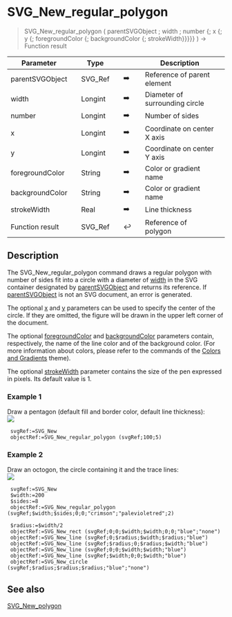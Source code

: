 <!-- nodeReference := SVG_New_regular_polygon ( parentReference ; width ; sides ; cx ; cy ; strokeColor ; fillColor ; strokeWidth )
 -> parentReference (Text)
 -> width (Real)
 -> sides (Long Integer)
 -> cx (Real)
 -> cy (Real)
 -> strokeColor (Text)
 -> fillColor (Text)
 -> strokeWidth (Real)
 <- nodeReference (Text)-->
# SVG_New_regular_polygon

> SVG_New_regular_polygon ( parentSVGObject ; width ; number {; x {; y {; foregroundColor {; backgroundColor {; strokeWidth}}}}} ) -> Function result

| Parameter |     | Type |     |     |     | Description |     |
| --- | --- | --- | --- | --- | --- | --- | --- |
| parentSVGObject |     | SVG_Ref |     | ➡️ |     | Reference of parent element |     |
| width |     | Longint |     | ➡️ |     | Diameter of surrounding circle |     |
| number |     | Longint |     | ➡️ |     | Number of sides |     |
| x   |     | Longint |     | ➡️ |     | Coordinate on center X axis |     |
| y   |     | Longint |     | ➡️ |     | Coordinate on center Y axis |     |
| foregroundColor |     | String |     | ➡️ |     | Color or gradient name |     |
| backgroundColor |     | String |     | ➡️ |     | Color or gradient name |     |
| strokeWidth |     | Real |     | ➡️ |     | Line thickness |     |
| Function result |     | SVG_Ref |     | ↩️ |     | Reference of polygon |     |

## Description

The SVG_New_regular_polygon command draws a regular polygon with number of sides fit into a circle with a diameter of [width](# "Diameter of surrounding circle") in the SVG container designated by [parentSVGObject](# "Reference of parent element") and returns its reference. If [parentSVGObject](# "Reference of parent element") is not an SVG document, an error is generated.

The optional [x](# "Coordinate on center X axis") and [y](# "Coordinate on center Y axis") parameters can be used to specify the center of the circle. If they are omitted, the figure will be drawn in the upper left corner of the document.

The optional [foregroundColor](# "Color or gradient name") and [backgroundColor](# "Color or gradient name") parameters contain, respectively, the name of the line color and of the background color. (For more information about colors, please refer to the commands of the [Colors and Gradients](../Colors%20and%20Gradients.md) theme).

The optional [strokeWidth](# "Line thickness") parameter contains the size of the pen expressed in pixels. Its default value is 1.

### Example 1  

Draw a pentagon (default fill and border color, default line thickness):  
![](https://doc.4d.com/4Dv19/picture/195397/pict195397.en.png)

```4d
 svgRef:=SVG_New   
 objectRef:=SVG_New_regular_polygon (svgRef;100;5)
```

### Example 2  

Draw an octogon, the circle containing it and the trace lines:  
![](https://doc.4d.com/4Dv19/picture/195398/pict195398.en.png)

```4d
 svgRef:=SVG_New   
 $width:=200  
 $sides:=8  
 objectRef:=SVG_New_regular_polygon (svgRef;$width;$sides;0;0;"crimson";"palevioletred";2)  
   
 $radius:=$width/2  
 objectRef:=SVG_New_rect (svgRef;0;0;$width;$width;0;0;"blue";"none")  
 objectRef:=SVG_New_line (svgRef;0;$radius;$width;$radius;"blue")  
 objectRef:=SVG_New_line (svgRef;$radius;0;$radius;$width;"blue")  
 objectRef:=SVG_New_line (svgRef;0;0;$width;$width;"blue")  
 objectRef:=SVG_New_line (svgRef;$width;0;0;$width;"blue")  
 objectRef:=SVG_New_circle (svgRef;$radius;$radius;$radius;"blue";"none")
```

## See also

[SVG_New_polygon](SVG_New_polygon.md)
